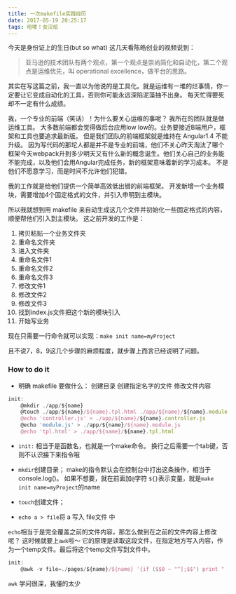 ```yaml
---
title: 一次makefile实践经历
date: 2017-05-19 20:25:17
tags: 哈喽！女汉纸
---
```


今天是身份证上的生日(but so what)
这几天看陈皓创业的视频说到：
> 亚马逊的技术团队有两个观点，第一个观点是崇尚简化和自动化，第二个观点是运维优先，叫 operational excellence，做平台的思路。

其实在写这篇之前，我一直以为他说的是工具化。就是运维有一堆的烂事情，你一定要让它变成自动化的工具，否则你可能永远深陷泥藻抽不出身。
每天忙得要死却不一定有什么成绩。

我，一个专业的前端（笑话）！为什么要关心运维的事呢？
我所在的团队就是做运维工具。
大多数前端都会觉得做后台应用low low的。业务要接近B端用户，框架和工具也要追求最新版。
但是我们团队的前端框架就是维持在 Angular1.4 不能升级。
因为写代码的那坨人都是并不是专业的前端，他们不关心昨天淘汰了哪个框架今天webpack升到多少明天又有什么新的概念诞生。他们关心自己的业务能不能完成，以及他们会用Angular完成任务，新的框架意味着新的学习成本。
不是他们不愿意学习，而是时间不允许他们犯错。

我的工作就是给他们提供一个简单高效低出错的前端框架。
开发新增一个业务模块，需要增加4个固定格式的文件，并引入申明到主模块。

所以我就想到用 makefile 来自动生成这几个文件并初始化一些固定格式的内容，顺便帮他们引入到主模块。
这之前开发的工作是：
1. 拷贝粘贴一个业务文件夹
1. 重命名文件夹
1. 进入文件夹
1. 重命名文件1
1. 重命名文件2
1. 重命名文件3
1. 修改文件1
2. 修改文件2
2. 修改文件3
2. 找到index.js文件把这个新的模块引入
2. 开始写业务

现在只需要一行命令就可以实现：`make init name=myProject`

且不说7，8，9这几个步骤的麻烦程度，就步骤上而言已经说明了问题。

### How to do it

- 明确 makefile 要做什么：
  创建目录
创建指定名字的文件
修改文件内容

```javascript
init:
    @mkdir ./app/${name}
    @touch ./app/${name}/${name}.tpl.html ./app/${name}/${name}.module.js ./app/${name}/${name}.controller.js
    @echo 'controller.js' > ./app/${name}/${name}.controller.js
    @echo 'module.js' > ./app/${name}/${name}.module.js
    @echo 'tpl.html' > ./app/${name}/${name}.tpl.html
```
- `init:` 相当于是函数名，也就是一个make命令。
  换行之后需要一个tab键，否则不认识接下来指令哦

- `mkdir`创建目录；
  make的指令默认会在控制台中打出这条操作，相当于console.log()。
  如果不想要，就在前面加`@`字符
  `${}`表示变量，就是`make init name=myProject`的name

- `touch`创建文件；

- `echo a > file`将 a 写入 file文件 中

`echo`相当于是完全覆盖之前的文件内容，那怎么做到在之前的文件内容上修改呢？
这时候就要上`awk`啦～
它的原理是读取这段文件，在指定地方写入内容，作为一个temp文件。最后将这个temp文件写到文件中。

```javascript
init:
    @awk -v file=./pages/${name}/${name} '{if ($$0 ~ "^];$$") print "    require(\"" file ".module.js\")," ; print $$0}' ./app/app.js > /tmp/mid.js && mv /tmp/mid.js ./app/app.js
```

`awk` 学问很深，我懂的太少
